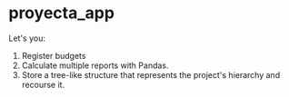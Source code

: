 
# proyecta_app
Let's you:

1. Register budgets
2. Calculate multiple reports with Pandas.
3. Store a tree-like structure that represents the project's hierarchy and recourse it.
